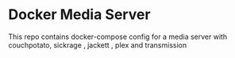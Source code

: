 # Docker Media Server

This repo contains docker-compose config for a media server with couchpotato, sickrage , jackett , plex and transmission
